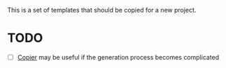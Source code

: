 This is a set of templates that should be copied for a new project.



# TODO
- [ ] [Copier](https://copier.readthedocs.io/en/stable/#quick-start) may be useful if the generation process becomes complicated
